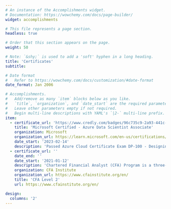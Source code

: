 ```yaml
---
# An instance of the Accomplishments widget.
# Documentation: https://wowchemy.com/docs/page-builder/
widget: accomplishments

# This file represents a page section.
headless: true

# Order that this section appears on the page.
weight: 50

# Note: `&shy;` is used to add a 'soft' hyphen in a long heading.
title: 'Certificates' 
subtitle:

# Date format
#   Refer to https://wowchemy.com/docs/customization/#date-format
date_format: Jan 2006

# Accomplishments.
#   Add/remove as many `item` blocks below as you like.
#   `title`, `organization`, and `date_start` are the required parameters.
#   Leave other parameters empty if not required.
#   Begin multi-line descriptions with YAML's `|2-` multi-line prefix.
item:
  - certificate_url: 'https://www.credly.com/badges/96c735c9-2a93-441c-9433-da07cad2c17f/linked_in_profile'
    title: 'Microsoft Certified - Azure Data Scientist Associate'
    organization: Microsoft
    organization_url: https://learn.microsoft.com/en-us/certifications/exams/dp-100?wt.mc_id=ignite22_cloudskillschallenge_cschome_cnl
    date_start: '2023-02-14'
    description: 'Passed Azure Cloud Certificate Exam DP-100 - Designing and Implementing a Data Science Solution on Azure.'
  - certificate_url: ''
    date_end: ''
    date_start: '2021-01-12'
    description: 'Chartered Financial Analyst (CFA) Program is a three-leveled exam that tests the fundamentals of investment tools, valuing assets, portfolio management, and wealth planning.'
    organization: CFA Institute
    organization_url: https://www.cfainstitute.org/en/
    title: 'CFA Level 2'
    url: https://www.cfainstitute.org/en/

design:
  columns: '2'
---
```

